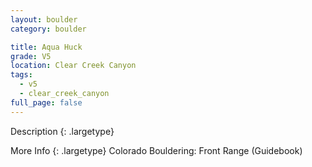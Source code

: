 ```yaml
---
layout: boulder
category: boulder

title: Aqua Huck
grade: V5
location: Clear Creek Canyon
tags:
  - v5
  - clear_creek_canyon
full_page: false
---
```


Description
{: .largetype}


More Info
{: .largetype}
Colorado Bouldering: Front Range (Guidebook)
